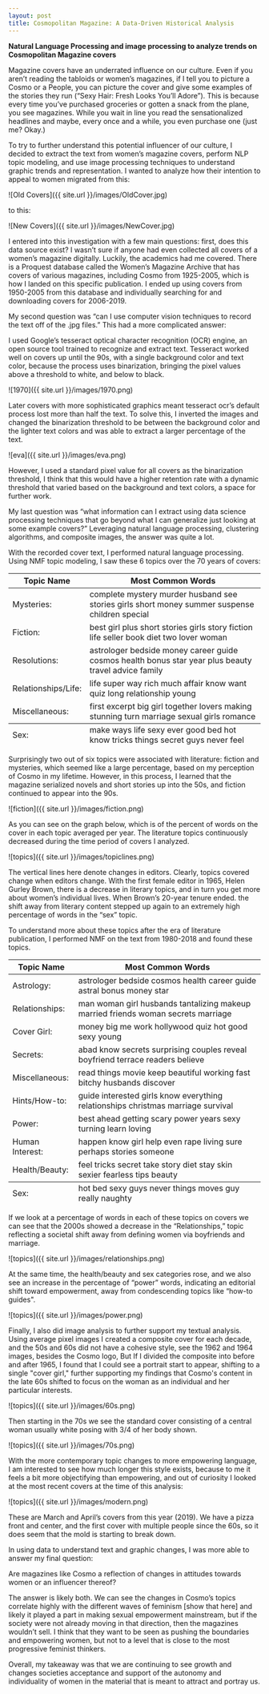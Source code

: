```yaml
---
layout: post
title: Cosmopolitan Magazine: A Data-Driven Historical Analysis
---
```


**Natural Language Processing and image processing to analyze trends on Cosmopolitan Magazine covers**

Magazine covers have an underrated influence on our culture. Even if you aren’t reading the tabloids or women’s magazines, if I tell you to picture a Cosmo or a People, you can picture the cover and give some examples of the stories they run (“Sexy Hair: Fresh Looks You’ll Adore”). This is because every time you’ve purchased groceries or gotten a snack from the plane, you see magazines. While you wait in line you read the sensationalized headlines and maybe, every once and a while, you even purchase one (just me? Okay.)

To try to further understand this potential influencer of our culture, I decided to extract the text from women’s magazine covers, perform NLP topic modeling, and use image processing techniques to understand graphic trends and representation. I wanted to analyze how their intention to appeal to women migrated from this:

![Old Covers]({{ site.url }}/images/OldCover.jpg)

to this:

![New Covers]({{ site.url }}/images/NewCover.jpg)

I entered into this investigation with a few main questions: first, does this data source exist? I wasn’t sure if anyone had even collected all covers of a women’s magazine digitally. Luckily, the academics had me covered. There is a Proquest database called the Women’s Magazine Archive that has covers of various magazines, including Cosmo from 1925-2005, which is how I landed on this specific publication. I ended up using covers from 1950-2005 from this database and individually searching for and downloading covers for 2006-2019.

My second question was “can I use computer vision techniques to record the text off of the .jpg files.” This had a more complicated answer:

I used Google’s tesseract optical character recognition (OCR) engine, an open source tool trained to recognize and extract text. Tesseract worked well on covers up until the 90s, with a single background color and text color, because the process uses binarization, bringing the pixel values above a threshold to white, and below to black.

![1970]({{ site.url }}/images/1970.png)

Later covers with more sophisticated graphics meant tesseract ocr’s default process lost more than half the text. To solve this, I inverted the images and changed the binarization threshold to be between the background color and the lighter text colors and was able to extract a larger percentage of the text.

![eva]({{ site.url }}/images/eva.png)

However, I used a standard pixel value for all covers as the binarization threshold, I think that this would have a higher retention rate with a dynamic threshold that varied based on the background and text colors, a space for further work.

My last question was “what information can I extract using data science processing techniques that go beyond what I can generalize just looking at some example covers?” Leveraging natural language processing, clustering algorithms, and composite images, the answer was quite a lot. 

With the recorded cover text, I performed natural language processing. Using NMF topic modeling, I saw these 6 topics over the 70 years of covers:

<table>
  <thead>
    <tr>
      <th>Topic Name</th>
      <th>Most Common Words </th>
    </tr>
  </thead>
  <tfoot>
    <tr>
      <td>Sex:</td>
      <td>make ways life sexy ever good bed hot know tricks things secret guys never feel</td>
    </tr>
  </tfoot>
  <tbody>
    <tr>
      <td>Mysteries:</td>
      <td>complete mystery murder husband see stories girls short money summer suspense children special</td>
    </tr>
    <tr>
      <td>Fiction:</td>
      <td>best girl plus short stories girls story fiction life seller book diet two lover woman</td>
    </tr>
    <tr>
      <td>Resolutions:</td>
      <td>astrologer bedside money career guide cosmos health bonus star year plus beauty travel advice family</td>
    <tr>
    </tr>
      <td>Relationships/Life:</td>
      <td>life super way rich much affair know want quiz long relationship young</td>
    </tr>
   	<tr>
      <td>Miscellaneous:</td>
      <td>first excerpt big girl together lovers making stunning turn marriage sexual girls romance</td>
    </tr>
  </tbody>
</table>

Surprisingly two out of six topics were associated with literature: fiction and mysteries, which seemed like a large percentage, based on my perception of Cosmo in my lifetime. However, in this process, I learned that the magazine serialized novels and short stories up into the 50s, and fiction continued to appear into the 90s.

![fiction]({{ site.url }}/images/fiction.png)

As you can see on the graph below, which is of the percent of words on the cover in each topic averaged per year. The literature topics continuously decreased during the time period of covers I analyzed.

![topics]({{ site.url }}/images/topiclines.png)

The vertical lines here denote changes in editors. Clearly, topics covered change when editors change. With the first female editor in 1965, Helen Gurley Brown, there is a decrease in literary topics, and in turn you get more about women’s individual lives. When Brown’s 20-year tenure ended. the shift away from literary content stepped up again to an extremely high percentage of words in the “sex” topic.

To understand more about these topics after the era of literature publication, I performed NMF on the text from 1980-2018 and found these topics.

<table>
  <thead>
    <tr>
      <th>Topic Name</th>
      <th>Most Common Words </th>
    </tr>
  </thead>
  <tfoot>
    <tr>
      <td>Sex:</td>
      <td>hot bed sexy guys never things moves guy really naughty</td>
    </tr>
  </tfoot>
  <tbody>
    <tr>
      <td>Astrology:</td>
      <td>astrologer bedside cosmos health career guide astral bonus money star</td>
    </tr>
    <tr>
      <td>Relationships:</td>
      <td>man woman girl husbands tantalizing makeup married friends woman secrets marriage</td>
    </tr>
    <tr>
      <td>Cover Girl:</td>
      <td>money big me work hollywood quiz hot good sexy young</td>
    <tr>
    </tr>
      <td>Secrets:</td>
      <td>abad know secrets surprising couples reveal boyfriend terrace readers believe</td>
    </tr>
   	<tr>
      <td>Miscellaneous:</td>
      <td>read things movie keep beautiful working fast bitchy husbands discover</td>
    </tr>
    <tr>
      <td>Hints/How-to:</td>
      <td>guide interested girls know everything relationships christmas marriage survival</td>
    </tr>
    <tr>
      <td>Power:</td>
      <td>best ahead getting scary power years sexy turning learn loving</td>
    </tr>
    <tr>
      <td>Human Interest:</td>
      <td>happen know girl help even rape living sure perhaps stories someone</td>
    </tr>
    <tr>
      <td>Health/Beauty:</td>
      <td>feel tricks secret take story diet stay skin sexier fearless tips beauty</td>
    </tr>
  </tbody>
</table>


If we look at a percentage of words in each of these topics on covers we can see that the 2000s showed a decrease in the “Relationships,” topic reflecting a societal shift away from defining women via boyfriends and marriage.

![topics]({{ site.url }}/images/relationships.png)

At the same time, the health/beauty and sex categories rose, and we also see an increase in the percentage of “power” words, indicating an editorial shift toward empowerment, away from condescending topics like “how-to guides".

![topics]({{ site.url }}/images/power.png)

Finally, I also did image analysis to further support my textual analysis. Using average pixel images I created a composite cover for each decade, and the 50s and 60s did not have a cohesive style, see the 1962 and 1964 images, besides the Cosmo logo, But If I divided the composite into before and after 1965, I found that I could see a portrait start to appear, shifting to a single "cover girl," further supporting my findings that Cosmo's content in the late 60s shifted to focus on the woman as an individual and her particular interests.

![topics]({{ site.url }}/images/60s.png)

Then starting in the 70s we see the standard cover consisting of a central woman usually white posing with 3/4 of her body shown.

![topics]({{ site.url }}/images/70s.png)

With the more contemporary topic changes to more empowering language, I am interested to see how much longer this style exists, because to me it feels a bit more objectifying than empowering, and out of curiosity I looked at the most recent covers at the time of this analysis:

![topics]({{ site.url }}/images/modern.png)

These are March and April’s covers from this year (2019). We have a pizza front and center, and the first cover with multiple people since the 60s, so it does seem that the mold is starting to break down.

In using data to understand text and graphic changes, I was more able to answer my final question:

Are magazines like Cosmo a reflection of changes in attitudes towards women or an influencer thereof?

The answer is likely both. We can see the changes in Cosmo’s topics correlate highly with the different waves of feminism [show that here] and likely it played a part in making sexual empowerment mainstream, but if the society were not already moving in that direction, then the magazines wouldn’t sell. I think that they want to be seen as pushing the boundaries and empowering women, but not to a level that is close to the most progressive feminist thinkers.

Overall, my takeaway was that we are continuing to see growth and changes societies acceptance and support of the autonomy and individuality of women in the material that is meant to attract and portray us.
